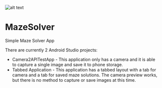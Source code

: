 ![alt text](https://github.com/Thukor/MazeSolver/master/maze_image_logo.png)
# MazeSolver


Simple Maze Solver App

There are currently 2 Android Studio projects:
* Camera2APITestApp - This application only has a camera and it is able to capture a single image and save it to phone storage.
* Tabbed Application - This application has a tabbed layout with a tab for camera and a tab for saved maze solutions. The camera preview works, but there is no method to capture or save images at this time.
